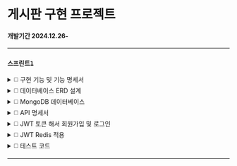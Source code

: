 # 게시판 구현 프로젝트

#### 개발기간 2024.12.26-

---

### `스프린트1`

  <details><summary>◻️ 구현 기능 및 기능 명세서</summary> 접은 내용(ex 소스 코드)</details>
  <details><summary>◻️ 데이터베이스 ERD 설계 </summary> 접은 내용(ex 소스 코드)</details>
  <details><summary>◻️ MongoDB 데이터베이스 </summary> 접은 내용(ex 소스 코드)</details>
  <details><summary>◻️ API 명세서 </summary> 접은 내용(ex 소스 코드)</details>
  <details><summary>◻️ JWT 토큰 해서 회원가입 및 로그인</summary> 접은 내용(ex 소스 코드)</details>
  <details><summary>◻️ JWT Redis 적용</summary> 접은 내용(ex 소스 코드)</details>
  <details><summary>◻️ 테스트 코드 </summary> 접은 내용(ex 소스 코드)</details>

---

  

